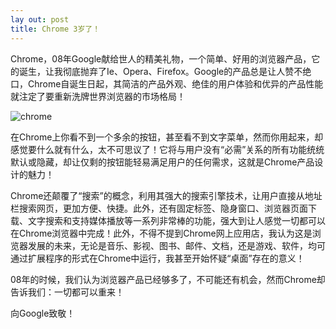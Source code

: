 ```yaml
---
lay out: post
title: Chrome 3岁了！
---
```


Chrome，08年Google献给世人的精美礼物，一个简单、好用的浏览器产品，它的诞生，让我彻底抛弃了Ie、Opera、Firefox。Google的产品总是让人赞不绝口，Chrome自诞生日起，其简洁的产品外观、绝佳的用户体验和优异的产品性能就注定了要重新洗牌世界浏览器的市场格局！

![chrome](https://c1.staticflickr.com/1/493/31386914620_bda4ef39b4_o.jpg)

在Chrome上你看不到一个多余的按钮，甚至看不到文字菜单，然而你用起来，却感觉要什么就有什么，太不可思议了！它将与用户没有“必需”关系的所有功能统统默认或隐藏，却让仅剩的按钮能轻易满足用户的任何需求，这就是Chrome产品设计的魅力！

Chrome还颠覆了“搜索”的概念，利用其强大的搜索引擎技术，让用户直接从地址栏搜索网页，更加方便、快捷。此外，还有固定标签、隐身窗口、浏览器页面下载、文字搜索和支持媒体播放等一系列非常棒的功能，强大到让人感觉一切都可以在Chrome浏览器中完成！此外，不得不提到Chrome网上应用店，我认为这是浏览器发展的未来，无论是音乐、影视、图书、邮件、文档，还是游戏、软件，均可通过扩展程序的形式在Chrome中运行，我甚至开始怀疑“桌面”存在的意义！

08年的时候，我们认为浏览器产品已经够多了，不可能还有机会，然而Chrome却告诉我们：一切都可以重来！

向Google致敬！
